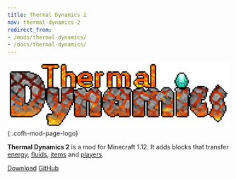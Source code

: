 ```yaml
---
title: Thermal Dynamics 2
nav: thermal-dynamics-2
redirect_from:
- /mods/thermal-dynamics/
- /docs/thermal-dynamics/
---
```


![Thermal Dynamics logo](/assets/images/modlogos/thermal-dynamics.png){:.cofh-mod-page-logo}


**Thermal Dynamics 2** is a mod for Minecraft 1.12. It adds blocks that transfer
[energy](/docs/thermal-dynamics-2/fluxducts/),
[fluids](/docs/thermal-dynamics-2/fluiduct/),
[items](/docs/thermal-dynamics-2/itemduct/) and
[players](/docs/thermal-dynamics-2/viaduct/).


<div class="uk-margin-top uk-button-group">
    <a class="uk-button uk-button-large uk-button-success uk-text-bold" href="/downloads/">Download</a>
    <a class="uk-button uk-button-large" href="https://github.com/CoFH/ThermalDynamics">GitHub</a>
</div>
